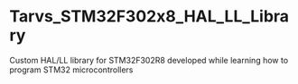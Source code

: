 # Tarvs_STM32F302x8_HAL_LL_Library
Custom HAL/LL library for STM32F302R8 developed while learning how to program STM32 microcontrollers
